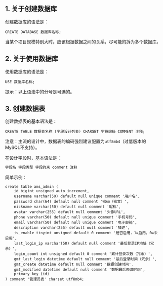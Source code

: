 ## 1. 关于创建数据库

创建数据库的语法是：

```mysql
CREATE DATABASE 数据库名称;
```

当某个项目规模特别大时，应该根据数据之间的关系，尽可能的拆为多个数据库。

## 2. 关于使用数据库

使用数据库的语法是：

```mysql
USE 数据库名称;
```

提示：以上语法中的分号是可选的。

## 3. 创建数据表

创建数据表的基本语法是：

```mysql
CREATE TABLE 数据表名称 (字段设计列表) CHARSET 字符编码 COMMENT 注释;
```

注意：主流的设计中，数据表的编码强烈建议配置为`utf8mb4`（过低版本的MySQL不支持）。

在设计字段时，基本语法是：

```java
字段名 字段类型 字段约束 comment 注释
```

简单示例：

```mysql
create table ams_admin (
    id bigint unsigned auto_increment,
    username varchar(50) default null unique comment '用户名',
    password char(64) default null comment '密码（密文）',
    nickname varchar(50) default null comment '昵称',
    avatar varchar(255) default null comment '头像URL',
    phone varchar(50) default null unique comment '手机号码',
    email varchar(50) default null unique comment '电子邮箱',
    description varchar(255) default null comment '描述',
    is_enable tinyint unsigned default 0 comment '是否启用，1=启用，0=未启用',
    last_login_ip varchar(50) default null comment '最后登录IP地址（冗余）',
    login_count int unsigned default 0 comment '累计登录次数（冗余）',
    gmt_last_login datetime default null comment '最后登录时间（冗余）',
    gmt_create datetime default null comment '数据创建时间',
    gmt_modified datetime default null comment '数据最后修改时间',
    primary key (id)
) comment '管理员表' charset utf8mb4;
```









